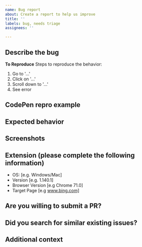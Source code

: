 ```yaml
---
name: Bug report
about: Create a report to help us improve
title: ''
labels: bug, needs triage
assignees: ''

---
```


## Describe the bug

<!-- A clear and concise description of what the bug is. -->

**To Reproduce**
Steps to reproduce the behavior:

1. Go to '...'
2. Click on '...'
3. Scroll down to '...'
4. See error

## CodePen repro example

<!--
Please provide a reproduction of the bug in a codepen, if possible. Here’s how

* Goto https://codepen.io/ for a starting codepen
* Create a simple example of the page that you have issues with and Export that codepen or give us a link to that codepen.
-->

## Expected behavior

<!-- A clear and concise description of what you expected to happen. -->

## Screenshots

<!-- If applicable, add screenshots to help explain your problem. -->

## Extension (please complete the following information)

- OS: [e.g. Windows/Mac]
- Version [e.g. 1.140.1]
- Browser Version [e.g Chrome 71.0]
- Target Page [e.g www.bing.com]

## Are you willing to submit a PR?

<!-- If asked, will you be willing to submit a PR to fix this bug? -->

## Did you search for similar existing issues?

<!-- Did you search for similar issues in our github issues or on [stackoverflow](https://stackoverflow.com/questions/tagged/accessibility-insights) -->

## Additional context

<!-- Add any other context about the problem here. -->
